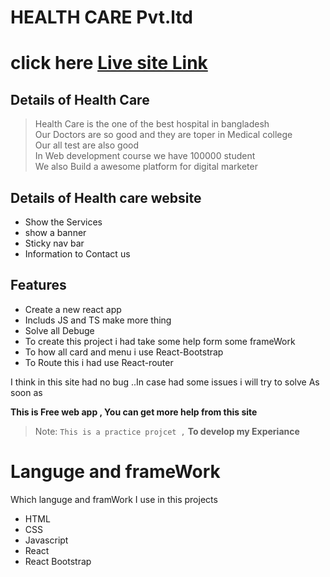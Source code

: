 # HEALTH CARE Pvt.ltd
# click here [Live site Link](https://ouracademy.netlify.app) 

## Details of Health Care

> Health Care is the one of the best hospital in bangladesh <br/>
> Our Doctors are so good and they are toper in Medical college <br/>
> Our all test are also good <br/>
> In Web development course we have 100000 student <br/>
> We also Build a awesome platform for digital marketer <br/>


## Details of Health care website

- Show the Services 
- show a banner
- Sticky nav bar 
- Information to Contact us

## Features

- Create a new react app
- Includs JS and TS make more thing 
- Solve all Debuge
- To create this project i had take some help form some frameWork
- To how all card and menu i use React-Bootstrap 
- To Route this i had use React-router


I think in this site had no bug ..In case had some issues i will try to solve As soon as

**This is Free web app , You can get more help from this site**
> Note: `This is a practice projcet ,` **To develop my Experiance**



# Languge and frameWork

Which languge and framWork I use in this projects

- HTML
- CSS
- Javascript
- React
- React Bootstrap
